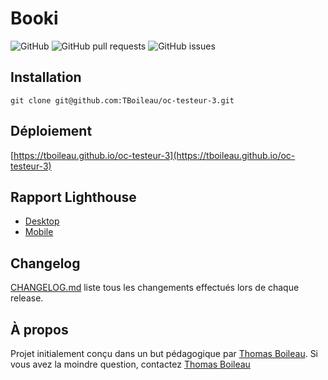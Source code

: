 # Booki

![GitHub](https://img.shields.io/github/license/TBoileau/oc-testeur-3?style=for-the-badge)
![GitHub pull requests](https://img.shields.io/github/issues-pr-raw/TBoileau/oc-testeur-3?style=for-the-badge)
![GitHub issues](https://img.shields.io/github/issues-raw/TBoileau/oc-testeur-3?style=for-the-badge)

## Installation
```
git clone git@github.com:TBoileau/oc-testeur-3.git
```

## Déploiement
[https://tboileau.github.io/oc-testeur-3](https://tboileau.github.io/oc-testeur-3)

## Rapport Lighthouse
* [Desktop](docs/lightouse-desktop.pdf)
* [Mobile](docs/lightouse-mobile.pdf)

## Changelog
[CHANGELOG.md](/CHANGELOG.md) liste tous les changements effectués lors de chaque release.

## À propos
Projet initialement conçu dans un but pédagogique par [Thomas Boileau](https://github.com/TBoileau). Si vous avez la moindre question, contactez [Thomas Boileau](mailto:t-boileau@email.com?subject=[Github]%20oc-testeur-3)
